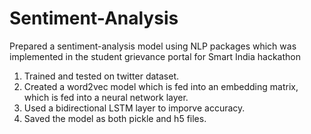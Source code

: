 # Sentiment-Analysis
Prepared a sentiment-analysis model using NLP packages which was implemented in the student grievance portal for Smart India hackathon

1. Trained and tested on twitter dataset.
2. Created a word2vec model which is fed into an embedding matrix, which is fed into a neural network layer.
3. Used a bidirectional LSTM layer to imporve accuracy.
4. Saved the model as both pickle and h5 files.
